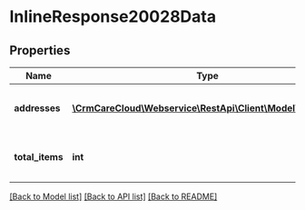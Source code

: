 # InlineResponse20028Data

## Properties
Name | Type | Description | Notes
------------ | ------------- | ------------- | -------------
**addresses** | [**\CrmCareCloud\Webservice\RestApi\Client\Model\Address[]**](Address.md) | Collection of customer addresses | [optional] 
**total_items** | **int** | Count of all found customer addresses | [optional] 

[[Back to Model list]](../../README.md#documentation-for-models) [[Back to API list]](../../README.md#documentation-for-api-endpoints) [[Back to README]](../../README.md)

